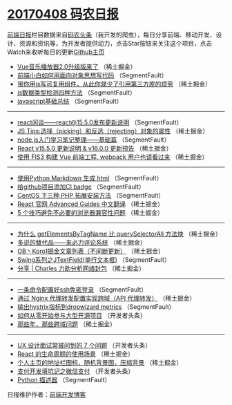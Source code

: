 # [20170408 码农日报](08.md)

[前端日报](https://qdkfweb.cn/c/news)栏目数据来自[码农头条](https://toutiao.qdkfweb.cn/)（我开发的爬虫），每日分享前端、移动开发、设计、资源和资讯等，为开发者提供动力，点击Star按钮来关注这个项目，点击Watch来收听每日的更新[Github主页](https://github.com/kujian/frontendDaily)
* [Vue音乐播放器2.0升级版来了](https://toutiao.qdkfweb.cn/33813.html) （稀土掘金）
* [前端小白如何用面向对象思想写代码](https://toutiao.qdkfweb.cn/33845.html) （SegmentFault）
* [带你用js写可复用组件，从此你就少了引用第三方库的烦劳](https://toutiao.qdkfweb.cn/33811.html) （稀土掘金）
* [js数据类型检测四种方法](https://toutiao.qdkfweb.cn/33840.html) （SegmentFault）
* [javascript基础总结](https://toutiao.qdkfweb.cn/33841.html) （SegmentFault）

***
* [react闲谈——react@15.5.0发布更新说明](https://toutiao.qdkfweb.cn/33843.html) （SegmentFault）
* [JS Tips:选择（picking）和反选（rejecting）对象的属性](https://toutiao.qdkfweb.cn/33808.html) （稀土掘金）
* [node.js入门学习笔记整理——基础篇](https://toutiao.qdkfweb.cn/33844.html) （SegmentFault）
* [React v15.5.0 更新说明 &amp; v16.0.0 更新预告](https://toutiao.qdkfweb.cn/33800.html) （稀土掘金）
* [使用 FIS3 构建 Vue 前端工程. webpack 用户也请看过来](https://toutiao.qdkfweb.cn/33803.html) （稀土掘金）

***
* [使用Python Markdown 生成 html](https://toutiao.qdkfweb.cn/33842.html) （SegmentFault）
* [给github项目添加CI badge](https://toutiao.qdkfweb.cn/33833.html) （SegmentFault）
* [CentOS 下三种 PHP 拓展安装方法](https://toutiao.qdkfweb.cn/33846.html) （SegmentFault）
* [React 官网 Advanced Guides 中文翻译](https://toutiao.qdkfweb.cn/33801.html) （稀土掘金）
* [5 个技巧避免不必要的浏览器兼容性问题](https://toutiao.qdkfweb.cn/33812.html) （稀土掘金）

***
* [为什么 getElementsByTagName 比 querySelectorAll 方法快](https://toutiao.qdkfweb.cn/33806.html) （稀土掘金）
* [多说的替代品——来必力评论系统](https://toutiao.qdkfweb.cn/33809.html) （稀土掘金）
* [OB丶Koro1掘金文章列表（不间断更新）](https://toutiao.qdkfweb.cn/33810.html) （稀土掘金）
* [Swing系列之JTextField(单行文本框)](https://toutiao.qdkfweb.cn/33836.html) （SegmentFault）
* [分享 | Charles 力助分析网络封包](https://toutiao.qdkfweb.cn/33814.html) （稀土掘金）

***
* [一条命令配置好ssh免密登录](https://toutiao.qdkfweb.cn/33829.html) （SegmentFault）
* [通过 Nginx 代理转发配置实现跨域（API 代理转发）](https://toutiao.qdkfweb.cn/33805.html) （稀土掘金）
* [输出hystrix指标到dropwizard metrics](https://toutiao.qdkfweb.cn/33834.html) （SegmentFault）
* [如何从零开始参与大型开源项目](https://toutiao.qdkfweb.cn/33847.html) （开发者头条）
* [那些年，那些跨域问题](https://toutiao.qdkfweb.cn/33802.html) （稀土掘金）

***
* [UX 设计面试常被问到的 7 个问题](https://toutiao.qdkfweb.cn/33859.html) （开发者头条）
* [React 的生命周期的使用场景](https://toutiao.qdkfweb.cn/33804.html) （稀土掘金）
* [个人主页的地址栏图标，随机背景图，压缩背景](https://toutiao.qdkfweb.cn/33807.html) （稀土掘金）
* [支付开发填坑记之微信支付](https://toutiao.qdkfweb.cn/33857.html) （开发者头条）
* [Python 描述器](https://toutiao.qdkfweb.cn/33837.html) （SegmentFault）

日报维护作者：[前端开发博客](https://qdkfweb.cn/) 